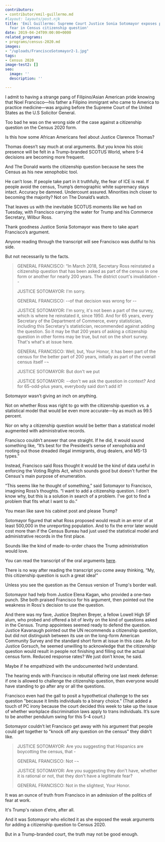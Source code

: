 ```yaml
---
contributors:
- contributor/emil-guillermo.md
#layout: layouts/post.njk
title: 'Emil Guillermo: Supreme Court Justice Sonia Sotomayor exposes politics of
  fear in Census citizenship question'
date: 2019-04-24T09:00:00+0000
related_programs:
- programs/census-2020.md
images:
- "/uploads/FranciscoSotomayor2-1.jpg"
tags:
- Census 2020
image-test2: []
seo:
  image: ''
  description: ''

---
```

I admit to having a strange pang of Filipino/Asian American pride knowing that Noel Francisco—his father a Filipino immigrant who came to America to practice medicine—was arguing before the Supreme Court of the United States as the U.S Solicitor General.

Too bad he was on the wrong side of the case against a citizenship question on the Census 2020 form.

Is this how some African Americans feel about Justice Clarence Thomas?

Thomas doesn’t say much at oral arguments. But you know his stoic presence will be felt in a Trump-branded SCOTUS World, where 5-4 decisions are becoming more frequent.

And The Donald wants the citizenship question because he sees the Census as his new xenophobic tool.

He can’t lose. If people take part in it truthfully, the fear of ICE is real. If people avoid the census, Trump’s demographic white supremacy stays intact. Accuracy be damned. Undercount assured. Minorities inch closer to becoming the majority? Not on The Donald’s watch.

That leaves us with the inevitable SCOTUS moments like we had on Tuesday, with Francisco carrying the water for Trump and his Commerce Secretary, Wilbur Ross.

Thank goodness Justice Sonia Sotomayor was there to take apart Francisco’s argument.

Anyone reading through the transcript will see Francisco was dutiful to his side.

But not necessarily to the facts.

> GENERAL FRANCISCO: “In March 2018, Secretary Ross reinstated a citizenship question that has been asked as part of the census in one form or another for nearly 200 years. The district court's invalidation --
>
>   
> JUSTICE SOTOMAYOR: I'm sorry.
>
> GENERAL FRANCISCO: --of that decision was wrong for --
>
> JUSTICE SOTOMAYOR: I'm sorry, it's not been a part of the survey, which is where he reinstated it, since 1950. And for 65 years, every Secretary of the Department of Commerce, every statistician, including this Secretary's statistician, recommended against adding the question. So it may be that 200 years of asking a citizenship question in other forms may be true, but not on the short survey. That's what's at issue here.
>
> GENERAL FRANCISCO: Well, but, Your Honor, it has been part of the census for the better part of 200 years, initially as part of the overall census itself -¬
>
> JUSTICE SOTOMAYOR: But don't we put
>
> JUSTICE SOTOMAYOR: --don't we ask the question in context? And for 65-odd-plus years, everybody said don't add it?

Sotomayor wasn’t giving an inch on anything.

Not on whether Ross was right to go with the citizenship question vs. a statistical model that would be even more accurate—by as much as 99.5 percent.

Nor on why a citizenship question would be better than a statistical model augmented with administrative records.

Francisco couldn’t answer that one straight. If he did, it would sound something like, “It’s best for the President’s sense of xenophobia and rooting out those dreaded illegal immigrants, drug dealers, and MS-13 types.”

Instead, Francisco said Ross thought it would be the kind of data useful in enforcing the Voting Rights Act, which sounds good but doesn't further the Census's main purpose of enumeration.

“This seems like he thought of something,” said Sotomayor to Francisco, imagining Ross’s thoughts.  “I want to add a citizenship question. I don’t know why, but this is a solution in search of a problem. I've got to find a problem that fits what I want to do.”

You mean like save his cabinet post and please Trump?

Sotomayor figured that what Ross proposed would result in an error of at least 500,000 in the unreporting population.  And to fix the error later would cost more than if the Census Bureau had just used the statistical model and administrative records in the first place.

Sounds like the kind of made-to-order chaos the Trump administration would love.

You can read the transcript of the oral arguments [here](https://www.supremecourt.gov/oral_arguments/argument_transcripts/2018/18-966_i4dj.pdf). 

There is no way after reading the transcript you come away thinking, “My, this citizenship question is such a great idea!”

Unless you see the question as the Census version of Trump's border wall.

Sotomayor had help from Justice Elena Kagan, who provided a one-two punch. She both praised Francisco for his argument, then pointed out the weakness in Ross's decision to use the question. 

And there was my fave, Justice Stephen Breyer, a fellow Lowell High SF alum, who probed and offered a bit of levity on the kind of questions asked in the Census. Trump appointees seemed ready to defend the question. Justice Kavanaugh pointed out the UN recommends a citizenship question, but did not distinguish between its use on the long-form American Community Survey and the standard short form at issue in this case. As for Justice Gorsuch, he seemed unwilling to acknowledge that the citizenship question would result in people not finishing and filling out the actual census form. Reduced response rates? We just don’t know, he said. 

Maybe if he empathized with the undocumented he’d understand.

The hearing ends with Francisco in rebuttal offering one last meek defense: if one is allowed to challenge the citizenship question, then everyone would have standing to go after any or all the questions.

Francisco even had the gall to posit a hypothetical challenge to the sex question "because it limits individuals to a binary choice."  (That added a touch of PC irony because the court decided this week to take up the issue of whether workplace discrimination laws apply to trans individuals. It’s sure to be another pendulum swing for this 5-4 court.)

Sotomayor couldn’t let Francisco get away with his argument that people could get together to "knock off any question on the census" they didn't like.

> JUSTICE SOTOMAYOR: Are you suggesting that Hispanics are boycotting the census, that -   
>   
> GENERAL FRANCISCO: Not -¬
>
> JUSTICE SOTOMAYOR: Are you suggesting they don't have, whether it is rational or not, that they don't have a legitimate fear?
>
> GENERAL FRANCISCO: Not in the slightest, Your Honor.

It was an ounce of truth from Francisco in an admission of the politics of fear at work.

It's Trump's raison d'etre, after all.

And it was Sotomayor who elicited it as she exposed the weak arguments for adding a citizenship question to Census 2020.

But in a Trump-branded court, the truth may not be good enough.